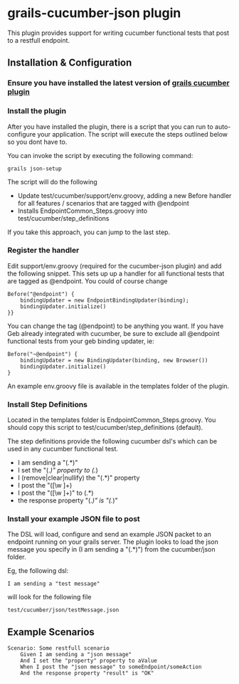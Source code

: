 grails-cucumber-json plugin
===========================

This plugin provides support for writing cucumber functional tests that post to a restfull endpoint.

Installation & Configuration
-------------

### Ensure you have installed the latest version of [grails cucumber plugin](https://github.com/hauner/grails-cucumber)

### Install the plugin

After you have installed the plugin, there is a script that you can run to auto-configure your application.  The script will execute the steps outlined below so you dont have to.

You can invoke the script by executing the following command:

    grails json-setup

The script will do the following

* Update test/cucumber/support/env.groovy, adding a new Before handler for all features / scenarios that are tagged with @endpoint
* Installs EndpointCommon_Steps.groovy into test/cucumber/step_definitions

If you take this approach, you can jump to the last step.

### Register the handler

Edit support/env.groovy (required for the cucumber-json plugin) and add the following snippet.
This sets up up a handler for all functional tests that are tagged as @endpoint.  You could of course change

    Before("@endpoint") {
        bindingUpdater = new EndpointBindingUpdater(binding);
        bindingUpdater.initialize()
    }}

You can change the tag (@endpoint) to be anything you want.  If you have Geb already integrated with cucumber, be sure to exclude all @endpoint functional tests from your geb binding updater, ie:

    Before("~@endpoint") {
        bindingUpdater = new BindingUpdater(binding, new Browser())
        bindingUpdater.initialize()
    }

An example env.groovy file is available in the templates folder of the plugin.

### Install Step Definitions

Located in the templates folder is EndpointCommon_Steps.groovy.  You should copy this script to test/cucumber/step_definitions (default).

The step definitions provide the following cucumber dsl's which can be used in any cucumber functional test.

* I am sending a "(.*)"
* I set the "(.*)" property to (.*)
* I (remove|clear|nullify) the "(.*)" property
* I post the "([\w ]+)
* I post the "([\w ]+)" to (.*)
* the response property "(.*)" is "(.*)"

### Install your example JSON file to post

The DSL will load, configure and send an example JSON packet to an endpoint running on your grails server.   The plugin looks to load the json message
you specify in (I am sending a "(.*)") from the cucumber/json folder.

Eg, the following dsl:

`I am sending a "test message"`

will look for the following file

`test/cucumber/json/testMessage.json`

Example Scenarios
-----------------

    Scenario: Some restfull scenario
        Given I am sending a "json message"
        And I set the "property" property to aValue
        When I post the "json message" to someEndpoint/someAction
        And the response property "result" is "OK"
